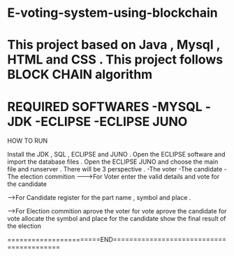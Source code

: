 # E-voting-system-using-blockchain
This project based on Java , Mysql , HTML and CSS .
This project follows BLOCK CHAIN algorithm 
======================================================================

REQUIRED SOFTWARES
-MYSQL
-JDK
-ECLIPSE
-ECLIPSE JUNO
======================================================================

HOW TO RUN

Install the JDK , SQL , ECLIPSE and JUNO .
Open the ECLIPSE software and import the database files .
Open the ECLIPSE JUNO and choose the main file and runserver .
There will be 3 perspective .
-The voter
-The candidate
-The election commition 
--->For Voter
enter the valid details and vote for the candidate

-->For Candidate
register for the part name , symbol and place .

-->For Election commition 
aprove the voter for vote
aprove the candidate for vote
allocate the symbol and place for the candidate
show the final result of the election

=======================END=========================================
